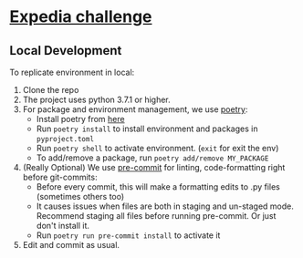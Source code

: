 # [Expedia challenge](https://www.kaggle.com/c/expedia-hotel-ranking-exercise)


## Local Development

To replicate environment in local:
1. Clone the repo
2. The project uses python 3.7.1 or higher.
3. For package and environment management, we use [poetry](https://python-poetry.org/):
    - Install poetry from [here](https://python-poetry.org/docs/#installation)
    - Run `poetry install` to install environment and packages in `pyproject.toml`
    - Run `poetry shell` to activate environment. (`exit` for exit the env)
    - To add/remove a package, run `poetry add/remove MY_PACKAGE`
4. (Really Optional) We use [pre-commit](https://pre-commit.com/) for linting, code-formatting right before git-commits:
    - Before every commit, this will make a formatting edits to .py files (sometimes others too)
    - It causes issues when files are both in staging and un-staged mode. Recommend staging all files before running pre-commit. Or just don't install it.
    - Run `poetry run pre-commit install` to activate it
4. Edit and commit as usual.
